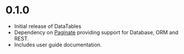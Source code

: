 # 0.1.0

- Initial release of DataTables
- Dependency on [Paginate](https://github.com/michealmorgan/kohana-paginate) providing support for 
Database, ORM and REST.
- Includes user guide documentation.